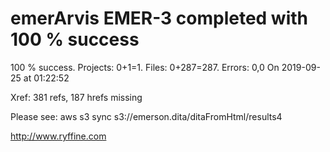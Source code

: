 # emerArvis EMER-3 completed with 100 % success

100 % success. Projects: 0+1=1.  Files: 0+287=287. Errors: 0,0  On 2019-09-25 at 01:22:52

Xref: 381 refs, 187 hrefs missing

Please see: aws s3 sync s3://emerson.dita/ditaFromHtml/results4

http://www.ryffine.com
